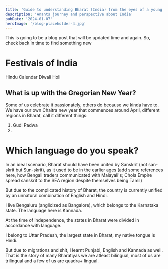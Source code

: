 ```yaml
---
title: 'Guide to understanding Bharat (India) from the eyes of a young Desi adult'
description: 'Anants journey and perspective about India'
pubDate: '2024-01-07'
heroImage: '/blog-placeholder-4.jpg'
---
```


This is going to be a blog post that will be updated time and again. So, check back in time to find something new


# Festivals of India

Hindu Calendar
Diwali
Holi

## What is up with the Gregorian New Year?
 Some of us celebrate it passionately, others do because we kinda have to.
 We have our own Chaitra new year that commences around April, different regions in Bharat, call it different things:
 1. Gudi Padwa
 2. 

# Which language do you speak?

In an ideal scenario, Bharat should have been united by Sanskrit (not san-skrit but Sun-skrit), as it used to be in the earlier ages (add some references here, how Bengali traders communicated with Malayali's; Chola Empire spread sanskrit to the SEA region despite themselves being Tamil)

But due to the complicated history of Bharat, the country is currently unified by an unnatural combination of English and Hindi.

I live Bengaluru (anglicized as Bangalore), which belongs to the Karnataka state. The language here is Kannada.

At the time of independence, the states in Bharat were divided in accordance with language.

I belong to Uttar Pradesh, the largest state in Bharat, my native tongue is Hindi.

But due to migrations and shit, I learnt Punjabi, English and Kannada as well. That is the story of many Bharatiyas we are atleast bilingual, most of us are trilingual and a few of us are quadra+ lingual.

